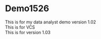 # Demo1526
This is for my data analyst demo version 1.02
<br>
This is for VCS
<br>
This is for version 1.03
